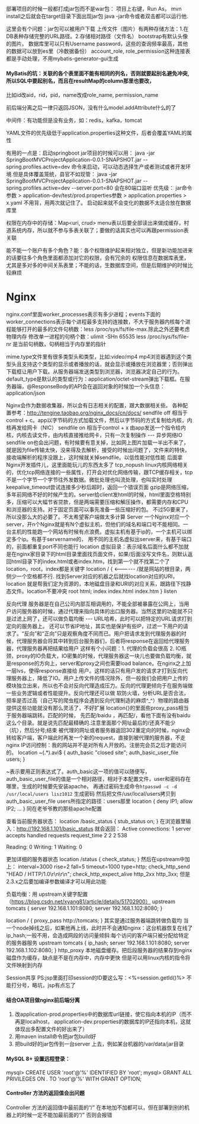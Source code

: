 部署项目的时候一般都打成jar包而不是war包：
项目上右键，Run As， mvn install之后就会在target目录下面出现jar包
java -jar命令或者双击都可以运行他.

这里会有个问题：jar包可以被用户下载
上传文件（图片）有两种存储方法：1.在DB表种存储完整的URL路径。2.存储相对路径（文件名）
bootstrap有默认头像的图片。
数据库里可以只有Username password，这些的查询频率最高，其他的数据可以放到es里（冷数据备份）
account_role, role_permission这种连接表都是手动处理，不用mybatis-generator-gui生成

#### MyBatis的坑：关联的各个表里面不能有相同的列名，否则就要起别名避免冲突, 所以SQL中要起别名，而且在resultMap的column那里也要改，
比如id改aid，rid，pid，name改成role_name, permission_name

前后端分离之后一律只返回JSON，没有什么model.addAttribute什么的了

中间件：有功能但是没有业务，如：redis，kafka，tomcat

YAML文件的优先级低于application.properties这种文件，后者会覆盖YAML的属性

有用的一点是：启动springboot jar项目的时候可以用：
java -jar SpringBootMVCProjectApplication-0.0.1-SNAPSHOT.jar --spring.profiles.active=dev
命令来启动，可以动态选择生产或者测试或者开发环境.但是具体覆盖笼统，县官不如现管：
java -jar SpringBootMVCProjectApplication-0.0.1-SNAPSHOT.jar --spring.profiles.active=dev --server.port=80
会在80端口监听
优先级： jar命令参数 > application-dev/test/prod.properties参数 > application.properties > x.yaml
不用背，用两次就记住了。
启动起来就不会变化的数据不太适合放在数据库里

权限在内存中的存储：Map<uri, crud>
menu表以后要全部读出来做成缓存，村道系统内存，所以就不参与多表关联了；要做的话其实也可以再跟permission表关联

能不能一个账户有多个角色？能：各个权限维护起来相对独立，但是新功能加进来的话要往多个角色里面都添加对它的权限，会有冗余的
权限信息在数据库表里，尤其是多对多的中间关系表里；不能的话，生数据库空间，但是后期维护的时候比较麻烦


# Nginx
nginx.conf里面worker_processes表示有多少进程；events下面的worker_connections表示每个进程最多支持的连接数，不大于服务器内核每个进程能够打开的最多的文件句柄数：less /proc/sys/fs/file-max.除此之外还要考虑物理内存
修改单一进程的句柄个数：ulimit -SHn 65535 
less /proc/sys/fs/file-nr 是当前句柄数，句柄相当于内存里的指针

mime.type文件里有很多类型头和类型，比如:video/mp4   mp4浏览器遇到这个类型头且支持这个类型的显示或者播放的话，就会显示或播放在浏览器里；否则弹出下载框让用户下载。从服务器端发送类型到浏览器，浏览器决定自己的行为。
default_type是默认的类型或行为：application/octet-stream弹出下载框。在服务器端，@ResponseBody的API会在返回对象的时候加一个头信息：application/json

Nginx会作为数据收集器，所以会有日志相关的配置，跟大数据相关些。
各种配置参考：http://tengine.taobao.org/nginx_docs/cn/docs/
sendfile off 相当于control + c。app以字节码的方式加载文件，然后以字节码的方式复制给内核，内核再发给网卡（NIC）
sendfile on 相当于control + x  由app发送一个指令给内核，内核去读文件，由内核直接推给网卡，只有一次复制操作 --- 异步网络IO
sendfile on也会出问题，有时候要有意关掉，比如网上图片加载一半出不来了，就是因为file传输太快，没来得及去解析，接受的时候出问题了，文件来的特快，接收端解析的程序没跟上，这时候就关掉sendfile。以低性能对低性能
后面拿Nginx开发插件儿，这里面能玩儿的东西太多了
tcp_nopush linux内核网络相关的，优化tcp网络连接的一些属性，打开会对优化网络传输，跟TCP缓存相关，tcp不是一个字节一个字节往外发数据。微批处理也叫流处理，也叫实时处理
keepalive_timeout尝试连接多少秒后超时，返回一个错误页面
gzip是网络压缩，多年前网络不好的时候产生的。server给client发html的时候，html里面空格特别多，压缩可以大幅节省贷款，但是两端需要压缩和解压操作，都需要内存和CPU和浏览器的支持。对于固定页面可以事先准备一些压缩好的包。
	不过5G要来了，所以没那么大的必要了。不太希望客户端做太多计算
Server 一个Nginx对应一个server，开n个Nginx就是有N个虚拟主机，但他们的域名和端口号不能相同。一台主机的性能跑一个网站有时候有点浪费。虚拟主机有基于ip的，一个主机可以绑定多个ip。有基于servername的，
	用不同的主机名虚拟出server来，有基于端口的，前面都重复port不同也能行
	location 虚拟目录：表示域名后面什么都不加就是在nginx家目录下的html目录里面找页面文件，如果/后面没写文件名，则默认返回html目录下的index.html或者index.htm，找到第一个就不找第二个了location，root，index都是关键字
	location / {        <------ /就是网站的根目录，两侧少一个空格都不行. 找到Server对应的机器之后就找location对应的URI，location 就是帮我们定为资源的，本地磁盘目录和URI的对应关系，跟路径下找静态文件。location不要冲突
		root html;
		index index.html index.htm
	}
	listen

反向代理
服务器是在自己公司内部互相调用的，不能全部被暴露在公网上，当用户访问服务器的时候，通过代理来指向具体的出口服务器。当然这里的功能就不只是过滤上网了，还可以做负载均衡 --- URL哈希，此时可以把特定的URL请求打到定向的服务器上。
还可以节省IP地址，其实也是保护有些IP，过滤一下用户的请求了。“反向”和“正向”只是观察角度不同而已。用户把请求发到代理服务器的时候，代理服务器会将其中转到后台服务器们，后者将response在返回给代理服务器，代理服务器再把结果给用户
这样有个小问题：1. 代理的负载会很高 2. IO瓶颈，proxy的IO负载大，IO密集的时候，代理服务器这一块儿也要做负载均衡，就是response的方向上，server和proxy之间也需要load balance。在nginx之上加一层lvs，使得response直接给
用户。这样的话只有用户发的请求才打到反向代理服务器上，降低了IO。用户上传文件的情况除外，但一般我们会把用户上传的模块独立出来，所以也不会对反向代理造成压力。反向的代理更倾向于在服务端做一些业务逻辑或者性能提升。反向代理还可以做
软防火墙，分析URL是否合法，频率是否过高（自己写的爬虫程序会遇到反向代理制造的麻烦^_^）物理的路由器提供这些功能就没有那么灵活了，不好扩展
location{}的里面些proxy_pass相当于服务器端跳转。匹配的时候， 先匹配/baidu ，再匹配/，看他下面有没有baidu这么个目录。就是说先匹配最精确的.注意里面那个网址最后的/还真不能少（坑），然后分号;结束
被代理的网址或者服务器返回302重定向的时候，nginx会转给客户端，客户端此时再发一个新的request，直接到被代理的服务器，不走nginx
IP访问控制：我的网站并不是对所有人开放的。注册完会员之后才能访问的。
location ~(.*)\.avi$ {
	auth_basic "closed site";
	auth_basic_user_file users;
}

~表示要用正则表达式了。auth_basic这一项的值可以随便写，auth_basic_user_file的值是一个相对路径，相对于本配置文件，user和密码存在哪里，生成的时候要先安装apache，
再通过密码生成命令`htpasswd -c -d /usr/local/users lisz1012` 生成密码
然后把文件/usr/local/users拷贝到auth_basic_user_file users所指定的路径：users那里
location {
	deny IP1;
	allow IP2;
	...
}
同在老爷爷教的那些apache配置

查看当前服务器状态：
location /basic_status {
	stub_status on;
}
在浏览器里输入：http://192.168.1.101/basic_status
就会返回：
Active connections: 1 
server accepts handled requests request_time
 2 2 2 538
 
 
Reading: 0 Writing: 1 Waiting: 0 

更加详细的服务器状态
location /status {
	check_status;
}
然后在upstream中加上：
interval=3000 rise=2 fall=5 timeout=1000 type=http;
check_http_send "HEAD / HTTP/1.0\r\n\r\n";
check_http_expect_alive http_2xx http_3xx;
但是2.3.x之后要加编译参数编译才可以用此功能

负载均衡：用 upstream关键字配置 （https://blog.csdn.net/xyang81/article/details/51702900）
upstream tomcats {
    server 192.168.1.101:8080;
    server 192.168.1.102:8080;
}

location / {
	proxy_pass http://tomcats;
}
其实是通过服务器端跳转做负载均
当一个node掉线之后，如果他再上线，此时并不会通知nginx：这台机器恢复在线了
ip_hash;一般不用，会造成网段的访问量倾斜:每个访问的客户端只被分配给特定的服务器服务
upstream tomcats {
	ip_hash;
    server 192.168.1.101:8080;
    server 192.168.1.102:8080;
}
http_proxy 本地磁盘缓存。把后段服务器的结果存到nginx磁盘作为缓存，缺点是不是在内存中，内存中更快
但是可以用linux内核的指令将文件映射到内存

Session共享
PS:jsp里面打印session的ID要这么写：<%=session.getId()%> 不能打分号，略坑，jsp有点忘了

#### 结合OA项目做nginx前后端分离
1. 改application-prod.properties中的数据库url链接，使它指向本机的IP（而不再是localhost， application-dev.properties的数据库的IP还指向本机，这就体现出多配置文件的好出来了）
2. 用maven install命令把jar包build好
3. 把build好的jar包传到一台server 上去，例如某台机器的/var/data/jar目录 

#### MySQL 8+ 设置远程登录：
mysql> CREATE USER 'root'@'%' IDENTIFIED BY 'root';
mysql> GRANT ALL PRIVILEGES ON *.* TO 'root'@'%' WITH GRANT OPTION;

#### Controller 方法的返回值会出问题
Controller 方法的返回值中最前面的“/” 在本地加不加都可以，但在部署到别的机器上的时候一定不能加最前面的“/”
否则会报错